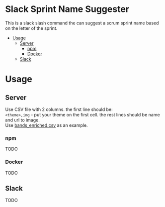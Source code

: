 Slack Sprint Name Suggester
===========================
This is a slack slash command the can suggest a scrum sprint name based on the letter of the sprint.
* [Usage](#Usage)
  * [Server](#server)
    * [npm](#npm)
    * [Docker](#docker)
  * [Slack](#slack)

# Usage  
## Server
Use CSV file with 2 columns. the first line should be:  
`<theme>,img` - put your theme on the first cell. the rest lines should be name and url to image.  
Use [bands_enriched.csv](bands_enriched.csv) as an example.
### npm
TODO
### Docker
TODO
## Slack
TODO

